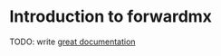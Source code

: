 # Introduction to forwardmx

TODO: write [great documentation](http://jacobian.org/writing/what-to-write/)

